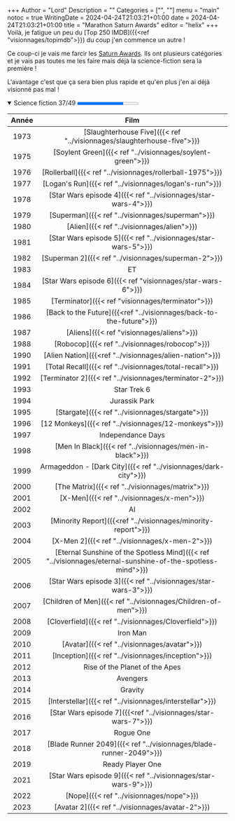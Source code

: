 +++
Author = "Lord"
Description = ""
Categories = ["", ""]
menu = "main"
notoc = true
WritingDate = 2024-04-24T21:03:21+01:00
date = 2024-04-24T21:03:21+01:00
title = "Marathon Saturn Awards"
editor = "helix"
+++
Voilà, je fatigue un peu du [Top 250 IMDB]({{<ref "visionnages/topimdb">}}) du coup j'en commence un autre !

Ce coup-ci je vais me farcir les [Saturn Awards](https://fr.wikipedia.org/wiki/Saturn_Awards).
Ils ont plusieurs catégories et je vais pas toutes me les faire mais déjà la science-fiction sera la première !

L'avantage c'est que ça sera bien plus rapide et qu'en plus j'en ai déjà visionné pas mal !

<details open><summary>Science fiction 37/49 <progress value="37" max="49"></summary>

 | Année | Film                                                                                                       |
 | :---: | :--------------------------------------------------------------------------------------------------------: |
 | 1973  | [Slaughterhouse Five]({{< ref "../visionnages/slaughterhouse-five">}})                                     |
 | 1975  | [Soylent Green]({{< ref "../visionnages/soylent-green">}})                                                 |
 | 1976  | [Rollerball]({{< ref "../visionnages/rollerball-1975">}})                                                  |
 | 1977  | [Logan's Run]({{< ref "../visionnages/logan's-run">}})                                                     |
 | 1978  | [Star Wars episode 4]({{< ref "../visionnages/star-wars-4">}})                                             |
 | 1979  | [Superman]({{< ref "../visionnages/superman">}})                                                           |
 | 1980  | [Alien]({{< ref "../visionnages/alien">}})                                                                 |
 | 1981  | [Star Wars episode 5]({{< ref "../visionnages/star-wars-5">}})                                             |
 | 1982  | [Superman 2]({{< ref "../visionnages/superman-2">}})                                                       |
 | 1983  | ET                                                                                                         |
 | 1984  | [Star Wars episode 6]({{< ref "visionnages/star-wars-6">}})                                                |
 | 1985  | [Terminator]({{< ref "visionnages/terminator">}})                                                          |
 | 1986  | [Back to the Future]({{<ref "../visionnages/back-to-the-future">}})                                        |
 | 1987  | [Aliens]({{< ref "visionnages/aliens">}})                                                                  |
 | 1988  | [Robocop]({{< ref "../visionnages/robocop">}})                                                             |
 | 1990  | [Alien Nation]({{<ref "../visionnages/alien-nation">}})                                                    |
 | 1991  | [Total Recall]({{< ref "../visionnages/total-recall">}})                                                   |
 | 1992  | [Terminator 2]({{< ref "../visionnages/terminator-2">}})                                                   |
 | 1993  | Star Trek 6                                                                                                |
 | 1994  | Jurassik Park                                                                                              |
 | 1995  | [Stargate]({{< ref "../visionnages/stargate">}})                                                           |
 | 1996  | [12 Monkeys]({{< ref "../visionnages/12-monkeys">}})                                                       |
 | 1997  | Independance Days                                                                                          |
 | 1998  | [Men In Black]({{< ref "../visionnages/men-in-black">}})                                                   |
 | 1999  | Armageddon - [Dark City]({{< ref "../visionnages/dark-city">}})                                            |
 | 2000  | [The Matrix]({{< ref "../visionnages/matrix">}})                                                           |
 | 2001  | [X-Men]({{< ref "../visionnages/x-men">}})                                                                 |
 | 2002  | AI                                                                                                         |
 | 2003  | [Minority Report]({{<ref "../visionnages/minority-report">}})                                              |
 | 2004  | [X-Men 2]({{< ref "../visionnages/x-men-2">}})                                                             |
 | 2005  | [Eternal Sunshine of the Spotless Mind]({{< ref "../visionnages/eternal-sunshine-of-the-spotless-mind">}}) |
 | 2006  | [Star Wars episode 3]({{< ref "../visionnages/star-wars-3">}})                                             |
 | 2007  | [Children of Men]({{< ref "../visionnages/Children-of-men">}})                                             |
 | 2008  | [Cloverfield]({{< ref "../visionnages/Cloverfield">}})                                                     |
 | 2009  | Iron Man                                                                                                   |
 | 2010  | [Avatar]({{< ref "../visionnages/avatar">}})                                                               |
 | 2011  | [Inception]({{< ref "../visionnages/inception">}})                                                         |
 | 2012  | Rise of the Planet of the Apes                                                                             |
 | 2013  | Avengers                                                                                                   |
 | 2014  | Gravity                                                                                                    |
 | 2015  | [Interstellar]({{< ref "../visionnages/interstellar">}})                                                   |
 | 2016  | [Star Wars episode 7]({{<ref "../visionnages/star-wars-7">}})                                              |
 | 2017  | Rogue One                                                                                                  |
 | 2018  | [Blade Runner 2049]({{< ref "../visionnages/blade-runner-2049">}})                                         |
 | 2019  | Ready Player One                                                                                           |
 | 2021  | [Star Wars episode 9]({{< ref "../visionnages/star-wars-9">}})                                             |
 | 2022  | [Nope]({{< ref "../visionnages/nope">}})                                                                   |
 | 2023  | [Avatar 2]({{< ref "../visionnages/avatar-2">}})                                                           |

</details>
